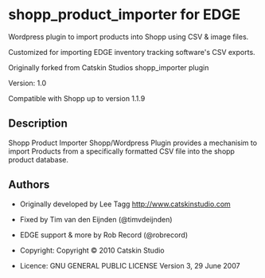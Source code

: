 shopp_product_importer for EDGE
===============================

Wordpress plugin to import products into Shopp using CSV & image files.

Customized for importing EDGE inventory tracking software's CSV exports.

Originally forked from Catskin Studios shopp_importer plugin

Version: 1.0

Compatible with Shopp up to version 1.1.9

## Description

Shopp Product Importer Shopp/Wordpress Plugin provides a mechanisim to import Products from a specifically formatted CSV file into the shopp product database.

## Authors

* Originally developed by Lee Tagg http://www.catskinstudio.com
* Fixed by Tim van den Eijnden (@timvdeijnden)
* EDGE support & more by Rob Record (@robrecord)

* Copyright: Copyright © 2010 Catskin Studio
* Licence: GNU GENERAL PUBLIC LICENSE Version 3, 29 June 2007

